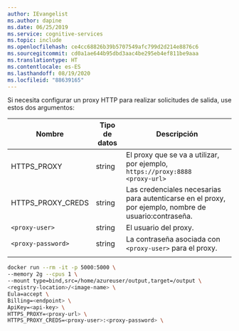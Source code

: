 ```yaml
---
author: IEvangelist
ms.author: dapine
ms.date: 06/25/2019
ms.service: cognitive-services
ms.topic: include
ms.openlocfilehash: ce4cc68826b39b5707549afc799d2d214e8876c6
ms.sourcegitcommit: cd0a1ae644b95dbd3aac4be295eb4ef811be9aaa
ms.translationtype: HT
ms.contentlocale: es-ES
ms.lasthandoff: 08/19/2020
ms.locfileid: "88639165"
---
```

Si necesita configurar un proxy HTTP para realizar solicitudes de salida, use estos dos argumentos:

| Nombre | Tipo de datos | Descripción |
|--|--|--|
|HTTPS_PROXY|string|El proxy que se va a utilizar, por ejemplo, `https://proxy:8888`<br>`<proxy-url>`|
|HTTPS_PROXY_CREDS|string|Las credenciales necesarias para autenticarse en el proxy, por ejemplo, nombre de usuario:contraseña.|
|`<proxy-user>`|string|El usuario del proxy.|
|`<proxy-password>`|string|La contraseña asociada con `<proxy-user>` para el proxy.|
||||


```bash
docker run --rm -it -p 5000:5000 \
--memory 2g --cpus 1 \
--mount type=bind,src=/home/azureuser/output,target=/output \
<registry-location>/<image-name> \
Eula=accept \
Billing=<endpoint> \
ApiKey=<api-key> \
HTTPS_PROXY=<proxy-url> \
HTTPS_PROXY_CREDS=<proxy-user>:<proxy-password> \
```
